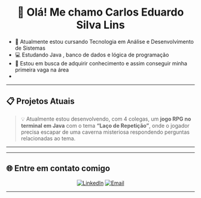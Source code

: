 <h1 align="center">👋 Olá! Me chamo Carlos Eduardo Silva Lins</strong></h1>

- 📒 Atualmente estou cursando Tecnologia em Análise e Desenvolvimento de Sistemas
- 💻 Estudando Java , banco de dados e lógica de programação
- 🎯 Estou em busca de adquirir conhecimento e assim conseguir minha primeira vaga na área
- 
<div>
</div>

---

## 📋 Projetos Atuais
> 💡 Atualmente estou desenvolvendo, com 4 colegas, um **jogo RPG no terminal em Java** com o tema **“Laço de Repetição”**, onde o jogador precisa escapar de uma caverna misteriosa respondendo perguntas relacionadas ao tema.

---
---

## 🌐 Entre em contato comigo
<div align="center">

[![LinkedIn](https://img.shields.io/badge/LinkedIn-Carlos%Lins-0A66C2?style=for-the-badge&logo=linkedin)](www.linkedin.com/in/carlos-eduardo-silva-lins-85534a25b)
[![Email](https://img.shields.io/badge/Email-carloseslins.contato%40gmail.com-red?style=for-the-badge&logo=gmail)](mailto:carloseslins.contato@gmail.com)


</div>

---
